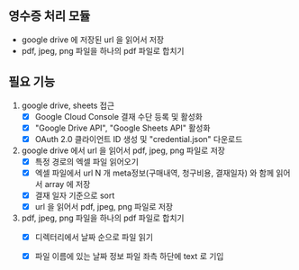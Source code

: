 ## 영수증 처리 모듈 

- google drive 에 저장된 url 을 읽어서 저장 
- pdf, jpeg, png 파일을 하나의 pdf 파일로 합치기  


## 필요 기능 

1. google drive, sheets 접근
   - [x] Google Cloud Console 결재 수단 등록 및 활성화
   - [x] "Google Drive API", "Google Sheets API" 활성화
   - [x] OAuth 2.0 클라이언트 ID 생성 및 "credential.json" 다운로드
2. google drive 에서 url 을 읽어서 pdf, jpeg, png 파일로 저장
   - [x] 특정 경로의 엑셀 파일 읽어오기 
   - [x] 엑셀 파일에서 url N 개 meta정보(구매내역, 청구비용, 결재일자) 와 함께 읽어서 array 에 저장
   - [x] 결재 일자 기준으로 sort 
   - [x] url 을 읽어서 pdf, jpeg, png 파일로 저장
3. pdf, jpeg, png 파일을 하나의 pdf 파일로 합치기
   - [x] 디렉터리에서 날짜 순으로 파일 읽기 
   - [x] 파일 이름에 있는 날짜 정보 파일 좌측 하단에 text 로 기입



